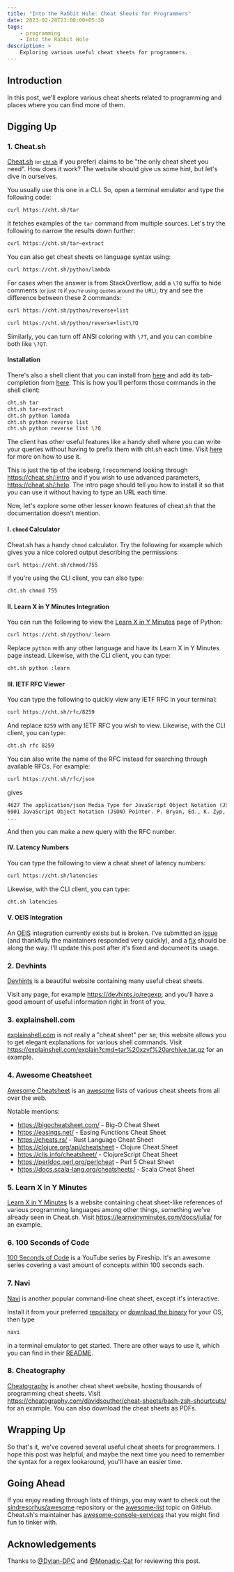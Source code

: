 ```yaml
---
title: "Into the Rabbit Hole: Cheat Sheets for Programmers"
date: 2023-02-28T23:00:00+05:30
tags: 
    - programming
    - Into the Rabbit Hole
description: >
    Exploring various useful cheat sheets for programmers.
---
```


## Introduction

In this post, we'll explore various cheat sheets related to programming and places where you can find more of them.

## Digging Up

### 1. Cheat.sh

[Cheat.sh](https://cheat.sh/) <small>(or [cht.sh](https://cht.sh/)</small> if you prefer) claims to be "the only cheat sheet you need". How does it work? The website should give us some hint, but let's dive in ourselves.

You usually use this one in a CLI. So, open a terminal emulator and type the following code:

```sh
curl https://cht.sh/tar
```

It fetches examples of the `tar` command from multiple sources. Let's try the following to narrow the results down further:

```sh
curl https://cht.sh/tar~extract
```

You can also get cheat sheets on language syntax using:

```sh
curl https://cht.sh/python/lambda
```

For cases when the answer is from StackOverflow, add a `\?Q` suffix to hide comments <small>(or just `?Q` if you're using quotes around the URL)</small>; try and see the difference between these 2 commands:

```sh
curl https://cht.sh/python/reverse+list
```

```sh
curl https://cht.sh/python/reverse+list\?Q
```

Similarly, you can turn off ANSI coloring with `\?T`, and you can combine both like `\?QT`.

#### Installation

There's also a shell client that you can install from [here](https://github.com/chubin/cheat.sh#installation) and add its tab-completion from [here](https://github.com/chubin/cheat.sh#tab-completion). This is how you'll perform those commands in the shell client:

```sh
cht.sh tar
cht.sh tar~extract
cht.sh python lambda
cht.sh python reverse list
cht.sh python reverse list \?Q
```

The client has other useful features like a handy shell where you can write your queries without having to prefix them with cht.sh each time. Visit [here](https://github.com/chubin/cheat.sh#client-usage) for more on how to use it.

This is just the tip of the iceberg, I recommend looking through <https://cheat.sh/:intro> and if you wish to use advanced parameters, <https://cheat.sh/:help>. The intro page should tell you how to install it so that you can use it without having to type an URL each time.

Now, let's explore some other lesser known features of cheat.sh that the documentation doesn't mention.

#### I. `chmod` Calculator

Cheat.sh has a handy `chmod` calculator. Try the following for example which gives you a nice colored output describing the permissions:

```sh
curl https://cht.sh/chmod/755
```

If you're using the CLI client, you can also type:

```sh
cht.sh chmod 755
```

#### II. Learn X in Y Minutes Integration

You can run the following to view the [Learn X in Y Minutes](https://learnxinyminutes.com/) page of Python:

```sh
curl https://cht.sh/python/:learn
```

Replace `python` with any other language and have its Learn X in Y Minutes page instead. Likewise, with the CLI client, you can type:

```sh
cht.sh python :learn
```

#### III. IETF RFC Viewer

You can type the following to quickly view any IETF RFC in your terminal:

```sh
curl https://cht.sh/rfc/8259
```

And replace `8259` with any IETF RFC you wish to view. Likewise, with the CLI client, you can type:

```sh
cht.sh rfc 8259
```

You can also write the name of the RFC instead for searching through available RFCs. For example:

```sh
curl https://cht.sh/rfc/json
```

gives

```txt
4627 The application/json Media Type for JavaScript Object Notation (JSON). D. Crockford. 
6901 JavaScript Object Notation (JSON) Pointer. P. Bryan, Ed., K. Zyp, M. Nottingham, Ed..
...
```

And then you can make a new query with the RFC number.

#### IV. Latency Numbers

You can type the following to view a cheat sheet of latency numbers:

```sh
curl https://cht.sh/latencies
```

Likewise, with the CLI client, you can type:

```sh
cht.sh latencies
```

#### V. OEIS Integration

An [OEIS](https://oeis.org) integration currently exists but is broken. I've submitted an [issue](https://github.com/chubin/cheat.sh/issues/376) (and thankfully the maintainers responded very quickly), and a [fix](https://github.com/chubin/cheat.sh/issues/187#issuecomment-1446306305) should be along the way. I'll update this post after it's fixed and document its usage.

### 2. Devhints

[Devhints](https://devhints.io/) is a beautiful website containing many useful cheat sheets.

Visit any page, for example <https://devhints.io/regexp>, and you'll have a good amount of useful information right in front of you.

### 3. explainshell.com

[explainshell.com](https://explainshell.com/#) is not really a "cheat sheet" per se; this website allows you to get elegant explanations for various shell commands. Visit <https://explainshell.com/explain?cmd=tar%20xzvf%20archive.tar.gz> for an example.

### 4. Awesome Cheatsheet

[Awesome Cheatsheet](https://github.com/detailyang/awesome-cheatsheet) is an [awesome](https://github.com/sindresorhus/awesome) lists of various cheat sheets from all over the web.

Notable mentions:

- <https://bigocheatsheet.com/> - Big-O Cheat Sheet
- <https://easings.net/> - Easing Functions Cheat Sheet
- <https://cheats.rs/> - Rust Language Cheat Sheet
- <https://clojure.org/api/cheatsheet> - Clojure Cheat Sheet
- <https://cljs.info/cheatsheet/> - ClojureScript Cheat Sheet
- <https://perldoc.perl.org/perlcheat> - Perl 5 Cheat Sheet
- <https://docs.scala-lang.org/cheatsheets/> - Scala Cheat Sheet

### 5. Learn X in Y Minutes

[Learn X in Y Minutes](https://learnxinyminutes.com/) Is a website containing cheat sheet-like references of various programming languages among other things, something we've already seen in Cheat.sh. Visit <https://learnxinyminutes.com/docs/julia/> for an example.

### 6. 100 Seconds of Code

[100 Seconds of Code](https://www.youtube.com/playlist?list=PL0vfts4VzfNiI1BsIK5u7LpPaIDKMJIDN) is a YouTube series by Fireship. It's an awesome series covering a vast amount of concepts within 100 seconds each.

### 7. Navi

[Navi](https://github.com/denisidoro/navi) is another popular command-line cheat sheet, except it's interactive.

Install it from your preferred [repository](https://github.com/denisidoro/navi#installation) or [download the binary](https://github.com/denisidoro/navi/releases/) for your OS, then type

```sh
navi
```

in a terminal emulator to get started. There are other ways to use it, which you can find in their [README](https://github.com/denisidoro/navi#usage).

### 8. Cheatography

[Cheatography](https://cheatography.com/) is another cheat sheet website, hosting thousands of programming cheat sheets. Visit <https://cheatography.com/davidsouther/cheat-sheets/bash-zsh-shourtcuts/> for an example. You can also download the cheat sheets as PDFs.

## Wrapping Up

So that's it, we've covered several useful cheat sheets for programmers. I hope this post was helpful, and maybe the next time you need to remember the syntax for a regex lookaround, you'll have an easier time.

## Going Ahead

If you enjoy reading through lists of things, you may want to check out the [sindresorhus/awesome](https://github.com/sindresorhus/awesome) repository or the [awesome-list](https://github.com/topics/awesome-list) topic on GitHub. Cheat.sh's maintainer has [awesome-console-services](https://github.com/chubin/awesome-console-services) that you might find fun to tinker with.

## Acknowledgements

Thanks to [@Dylan-DPC](https://github.com/Dylan-DPC) and [@Monadic-Cat](https://github.com/Monadic-Cat) for reviewing this post.
